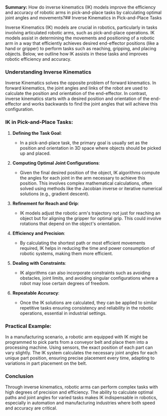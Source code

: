 **Summary:**
How do inverse kinematics (IK) models improve the efficiency and accuracy of robotic arms in pick-and-place tasks by calculating optimal joint angles and movements?## Inverse Kinematics in Pick-and-Place Tasks

Inverse Kinematics (IK) models are crucial in robotics, particularly in tasks involving articulated robotic arms, such as pick-and-place operations. IK models assist in determining the movements and positioning of a robotic arm in a way that efficiently achieves desired end-effector positions (like a hand or gripper) to perform tasks such as reaching, gripping, and placing objects. Below, we outline how IK assists in these tasks and improves robotic efficiency and accuracy.

### Understanding Inverse Kinematics

Inverse Kinematics solves the opposite problem of forward kinematics. In forward kinematics, the joint angles and links of the robot are used to calculate the position and orientation of the end-effector. In contrast, inverse kinematics starts with a desired position and orientation of the end-effector and works backwards to find the joint angles that will achieve this configuration.

### IK in Pick-and-Place Tasks:

1. **Defining the Task Goal**: 
   - In a pick-and-place task, the primary goal is usually set as the position and orientation in 3D space where objects should be picked up and placed. 

2. **Computing Optimal Joint Configurations**:
   - Given the final desired position of the object, IK algorithms compute the angles for each joint in the arm necessary to achieve this position. This involves complex mathematical calculations, often solved using methods like the Jacobian inverse or iterative numerical solutions (e.g., gradient descent).

3. **Refinement for Reach and Grip**:
   - IK models adjust the robotic arm's trajectory not just for reaching an object but for aligning the gripper for optimal grip. This could involve rotations that depend on the object's orientation.

4. **Efficiency and Precision**:
   - By calculating the shortest path or most efficient movements required, IK helps in reducing the time and power consumption of robotic systems, making them more efficient.

5. **Dealing with Constraints**:
   - IK algorithms can also incorporate constraints such as avoiding obstacles, joint limits, and avoiding singular configurations where a robot may lose certain degrees of freedom. 

6. **Repeatable Accuracy**:
   - Once the IK solutions are calculated, they can be applied to similar repetitive tasks ensuring consistency and reliability in the robotic operations, essential in industrial settings.

### Practical Example:

In a manufacturing scenario, a robotic arm equipped with IK might be programmed to pick parts from a conveyor belt and place them into a processing machine. Using sensors, the exact position of each part can vary slightly. The IK system calculates the necessary joint angles for each unique part position, ensuring precise placement every time, adapting to variations in part placement on the belt.

### Conclusion

Through inverse kinematics, robotic arms can perform complex tasks with high degrees of precision and efficiency. The ability to calculate optimal paths and joint angles for varied tasks makes IK indispensable in robotics, especially in automation and manufacturing industries where both speed and accuracy are critical.